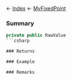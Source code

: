 ← [Index](Api-Index) ← [MyFixedPoint](VRage.MyFixedPoint)

### Summary

```csharp
private public RawValue
```csharp

### Returns

### Example

### Remarks

